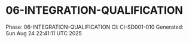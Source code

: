 # 06-INTEGRATION-QUALIFICATION
Phase: 06-INTEGRATION-QUALIFICATION
CI: CI-SD001-010
Generated: Sun Aug 24 22:41:11 UTC 2025
